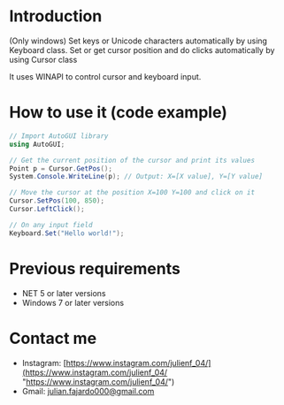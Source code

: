 # Introduction
(Only windows) Set keys or Unicode characters automatically by using Keyboard class. Set or get cursor position and do clicks automatically by using Cursor class

It uses WINAPI to control cursor and keyboard input.

# How to use it (code example)
```csharp
// Import AutoGUI library
using AutoGUI;

// Get the current position of the cursor and print its values
Point p = Cursor.GetPos();
System.Console.WriteLine(p); // Output: X=[X value], Y=[Y value]

// Move the cursor at the position X=100 Y=100 and click on it
Cursor.SetPos(100, 850);
Cursor.LeftClick();

// On any input field
Keyboard.Set("Hello world!");
```

# Previous requirements
- NET 5 or later versions
- Windows 7 or later versions

# Contact me
- Instagram: [https://www.instagram.com/julienf_04/](https://www.instagram.com/julienf_04/ "https://www.instagram.com/julienf_04/")
- Gmail: julian.fajardo000@gmail.com